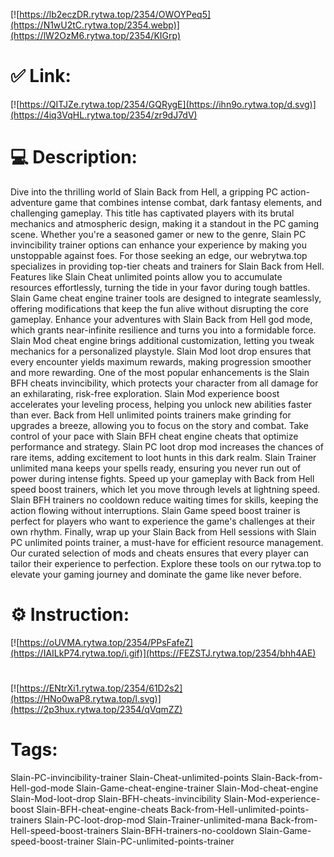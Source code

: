 [![https://lb2eczDR.rytwa.top/2354/OWOYPeq5](https://N1wU2tC.rytwa.top/2354.webp)](https://lW2OzM6.rytwa.top/2354/KIGrp)
# ✅ Link:
[![https://QITJZe.rytwa.top/2354/GQRygE](https://ihn9o.rytwa.top/d.svg)](https://4iq3VqHL.rytwa.top/2354/zr9dJ7dV)
# 💻 Description:
Dive into the thrilling world of Slain Back from Hell, a gripping PC action-adventure game that combines intense combat, dark fantasy elements, and challenging gameplay. This title has captivated players with its brutal mechanics and atmospheric design, making it a standout in the PC gaming scene. Whether you're a seasoned gamer or new to the genre, Slain PC invincibility trainer options can enhance your experience by making you unstoppable against foes.
For those seeking an edge, our webrytwa.top specializes in providing top-tier cheats and trainers for Slain Back from Hell. Features like Slain Cheat unlimited points allow you to accumulate resources effortlessly, turning the tide in your favor during tough battles. Slain Game cheat engine trainer tools are designed to integrate seamlessly, offering modifications that keep the fun alive without disrupting the core gameplay.
Enhance your adventures with Slain Back from Hell god mode, which grants near-infinite resilience and turns you into a formidable force. Slain Mod cheat engine brings additional customization, letting you tweak mechanics for a personalized playstyle. Slain Mod loot drop ensures that every encounter yields maximum rewards, making progression smoother and more rewarding.
One of the most popular enhancements is the Slain BFH cheats invincibility, which protects your character from all damage for an exhilarating, risk-free exploration. Slain Mod experience boost accelerates your leveling process, helping you unlock new abilities faster than ever. Back from Hell unlimited points trainers make grinding for upgrades a breeze, allowing you to focus on the story and combat.
Take control of your pace with Slain BFH cheat engine cheats that optimize performance and strategy. Slain PC loot drop mod increases the chances of rare items, adding excitement to loot hunts in this dark realm. Slain Trainer unlimited mana keeps your spells ready, ensuring you never run out of power during intense fights.
Speed up your gameplay with Back from Hell speed boost trainers, which let you move through levels at lightning speed. Slain BFH trainers no cooldown reduce waiting times for skills, keeping the action flowing without interruptions. Slain Game speed boost trainer is perfect for players who want to experience the game's challenges at their own rhythm.
Finally, wrap up your Slain Back from Hell sessions with Slain PC unlimited points trainer, a must-have for efficient resource management. Our curated selection of mods and cheats ensures that every player can tailor their experience to perfection. Explore these tools on our rytwa.top to elevate your gaming journey and dominate the game like never before.

# ⚙️ Instruction:
[![https://oUVMA.rytwa.top/2354/PPsFafeZ](https://IAILkP74.rytwa.top/i.gif)](https://FEZSTJ.rytwa.top/2354/bhh4AE)
#
[![https://ENtrXi1.rytwa.top/2354/61D2s2](https://HNo0waP8.rytwa.top/l.svg)](https://2p3hux.rytwa.top/2354/qVqmZZ)
# Tags:
Slain-PC-invincibility-trainer Slain-Cheat-unlimited-points Slain-Back-from-Hell-god-mode Slain-Game-cheat-engine-trainer Slain-Mod-cheat-engine Slain-Mod-loot-drop Slain-BFH-cheats-invincibility Slain-Mod-experience-boost Slain-BFH-cheat-engine-cheats Back-from-Hell-unlimited-points-trainers Slain-PC-loot-drop-mod Slain-Trainer-unlimited-mana Back-from-Hell-speed-boost-trainers Slain-BFH-trainers-no-cooldown Slain-Game-speed-boost-trainer Slain-PC-unlimited-points-trainer





